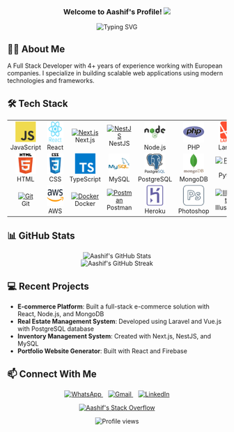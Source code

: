 <h3 align="center">
  Welcome to Aashif's Profile!
  <img src="https://media.giphy.com/media/hvRJCLFzcasrR4ia7z/giphy.gif" width="28">
</h3>

<p align="center">
  <img src="https://readme-typing-svg.herokuapp.com?font=Fira+Code&size=22&duration=3000&pause=1000&center=true&vCenter=true&random=false&width=440&lines=Full+Stack+Developer;3%2B+Years+Experience;Always+Learning+New+Technologies" alt="Typing SVG" />
</p>

## 👨‍💻 About Me

A Full Stack Developer with 4+ years of experience working with European companies. I specialize in building scalable web applications using modern technologies and frameworks.

## 🛠️ Tech Stack

<table>
  <tr>
    <td align="center" width="96">
      <a href="#">
        <img src="https://raw.githubusercontent.com/devicons/devicon/master/icons/javascript/javascript-original.svg" width="48" height="48" alt="JavaScript" />
      </a>
      <br>JavaScript
    </td>
    <td align="center" width="96">
      <a href="#">
        <img src="https://raw.githubusercontent.com/devicons/devicon/master/icons/react/react-original-wordmark.svg" width="48" height="48" alt="React" />
      </a>
      <br>React
    </td>
    <td align="center" width="96">
      <a href="#">
        <img src="https://cdn.cdnlogo.com/logos/n/80/next-js.svg" width="48" height="48" alt="Next.js" />
      </a>
      <br>Next.js
    </td>
    <td align="center" width="96">
      <a href="#">
        <img src="https://www.vectorlogo.zone/logos/nestjs/nestjs-icon.svg" width="48" height="48" alt="NestJS" />
      </a>
      <br>NestJS
    </td>
    <td align="center" width="96">
      <a href="#">
        <img src="https://raw.githubusercontent.com/devicons/devicon/master/icons/nodejs/nodejs-original-wordmark.svg" width="48" height="48" alt="Node.js" />
      </a>
      <br>Node.js
    </td>
    <td align="center" width="96">
      <a href="#">
        <img src="https://raw.githubusercontent.com/devicons/devicon/master/icons/php/php-original.svg" width="48" height="48" alt="PHP" />
      </a>
      <br>PHP
    </td>
    <td align="center" width="96">
      <a href="#">
        <img src="https://raw.githubusercontent.com/devicons/devicon/master/icons/laravel/laravel-plain-wordmark.svg" width="48" height="48" alt="Laravel" />
      </a>
      <br>Laravel
    </td>
  </tr>
  <tr>
    <td align="center" width="96">
      <a href="#">
        <img src="https://raw.githubusercontent.com/devicons/devicon/master/icons/html5/html5-original-wordmark.svg" width="48" height="48" alt="HTML" />
      </a>
      <br>HTML
    </td>
    <td align="center" width="96">
      <a href="#">
        <img src="https://raw.githubusercontent.com/devicons/devicon/master/icons/css3/css3-original-wordmark.svg" width="48" height="48" alt="CSS" />
      </a>
      <br>CSS
    </td>
    <td align="center" width="96">
      <a href="#">
        <img src="https://raw.githubusercontent.com/devicons/devicon/master/icons/typescript/typescript-original.svg" width="48" height="48" alt="TypeScript" />
      </a>
      <br>TypeScript
    </td>
    <td align="center" width="96">
      <a href="#">
        <img src="https://raw.githubusercontent.com/devicons/devicon/master/icons/mysql/mysql-original-wordmark.svg" width="48" height="48" alt="MySQL" />
      </a>
      <br>MySQL
    </td>
    <td align="center" width="96">
      <a href="#">
        <img src="https://raw.githubusercontent.com/devicons/devicon/master/icons/postgresql/postgresql-original-wordmark.svg" width="48" height="48" alt="PostgreSQL" />
      </a>
      <br>PostgreSQL
    </td>
    <td align="center" width="96">
      <a href="#">
        <img src="https://raw.githubusercontent.com/devicons/devicon/master/icons/mongodb/mongodb-original-wordmark.svg" width="48" height="48" alt="MongoDB" />
      </a>
      <br>MongoDB
    </td>
    <td align="center" width="96">
      <a href="#">
        <img src="https://cdn.cdnlogo.com/logos/p/3/python.svg" width="48" height="48" alt="Python" />
      </a>
      <br>Python
    </td>
  </tr>
  <tr>
    <td align="center" width="96">
      <a href="#">
        <img src="https://www.vectorlogo.zone/logos/git-scm/git-scm-icon.svg" width="48" height="48" alt="Git" />
      </a>
      <br>Git
    </td>
    <td align="center" width="96">
      <a href="#">
        <img src="https://raw.githubusercontent.com/devicons/devicon/master/icons/amazonwebservices/amazonwebservices-original-wordmark.svg" width="48" height="48" alt="AWS" />
      </a>
      <br>AWS
    </td>
    <td align="center" width="96">
      <a href="#">
        <img src="https://cdn.cdnlogo.com/logos/d/41/docker.svg" width="48" height="48" alt="Docker" />
      </a>
      <br>Docker
    </td>
    <td align="center" width="96">
      <a href="#">
        <img src="https://www.vectorlogo.zone/logos/getpostman/getpostman-icon.svg" width="48" height="48" alt="Postman" />
      </a>
      <br>Postman
    </td>
    <td align="center" width="96">
      <a href="#">
        <img src="https://raw.githubusercontent.com/devicons/devicon/d00d0969292a6569d45b06d3f350f463a0107b0d/icons/heroku/heroku-original.svg" width="48" height="48" alt="Heroku" />
      </a>
      <br>Heroku
    </td>
    <td align="center" width="96">
      <a href="#">
        <img src="https://raw.githubusercontent.com/devicons/devicon/master/icons/photoshop/photoshop-line.svg" width="48" height="48" alt="Photoshop" />
      </a>
      <br>Photoshop
    </td>
    <td align="center" width="96">
      <a href="#">
        <img src="https://www.vectorlogo.zone/logos/adobe_illustrator/adobe_illustrator-icon.svg" width="48" height="48" alt="Illustrator" />
      </a>
      <br>Illustrator
    </td>
  </tr>
</table>

## 📊 GitHub Stats

<div align="center">
  <img src="https://github-readme-stats.vercel.app/api?username=AashifAhamed&show_icons=true&theme=tokyonight" alt="Aashif's GitHub Stats" />
</div>

<div align="center">
  <img src="https://github-readme-streak-stats.herokuapp.com/?user=AashifAhamed&theme=tokyonight" alt="Aashif's GitHub Streak" />
</div>

## 💻 Recent Projects

- **E-commerce Platform**: Built a full-stack e-commerce solution with React, Node.js, and MongoDB
- **Real Estate Management System**: Developed using Laravel and Vue.js with PostgreSQL database
- **Inventory Management System**: Created with Next.js, NestJS, and MySQL
- **Portfolio Website Generator**: Built with React and Firebase

## 📫 Connect With Me

<p align="center">
  <a href="https://wa.me/+94775474244">
    <img alt="WhatsApp" width="32px" src="https://cdn.jsdelivr.net/npm/simple-icons@v7/icons/whatsapp.svg" />
  </a>
  &nbsp;&nbsp;
  <a href="mailto:aashifahamed0796@gmail.com">
    <img alt="Gmail" width="32px" src="https://cdn.jsdelivr.net/npm/simple-icons@v7/icons/gmail.svg" />
  </a>
  &nbsp;&nbsp;
  <a href="https://www.linkedin.com/in/aashifahamed7">
    <img alt="LinkedIn" width="32px" src="https://cdn.jsdelivr.net/npm/simple-icons@v7/icons/linkedin.svg" />
  </a>
</p>

<p align="center">
  <a href="https://stackoverflow.com/users/9781495/aashif-ahamed">
    <img src="https://stackoverflow.com/users/flair/9781495.png?theme=light" width="220" height="70" alt="Aashif's Stack Overflow" />
  </a>
</p>

<p align="center">
  <img src="https://komarev.com/ghpvc/?username=AashifAhamed&label=Profile%20views&color=0e75b6&style=flat" alt="Profile views" />
</p>
